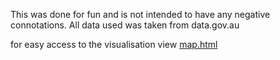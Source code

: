 This was done for fun and is not intended to have any negative connotations. All data used was taken from data.gov.au

for easy access to the visualisation view [map.html](https://yellow-flower-050bcdd10.5.azurestaticapps.net/)
